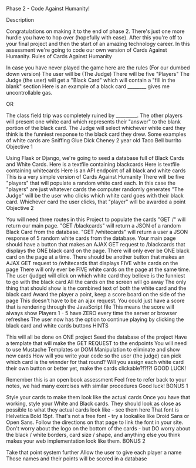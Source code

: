Phase 2 - Code Against Humanity!

Description

Congratulations on making it to the end of phase 2. There's just one more hurdle you have to hop over (hopefully with ease).
After this you're off to your final project and then the start of an amazing technology career.
In this assessment we're going to code our own version of Cards Against Humanity.
Rules of Cards Against Humanity

In case you have never played the game here are the rules (For our dumbed down version)
The user will be (The Judge)
There will be five "Players"
The Judge (the user) will get a "Black Card" which will contain a "fill in the blank" section
Here is an example of a black card
________ gives me uncontrollable gas.

OR

The class field trip was completely ruined by _________.
The other players will present one white card which represents their "answer" to the blank portion of the black card.
The Judge will select whichever white card they think is the funniest response to the black card they drew.
Some examples of white cards are
Sniffing Glue
Dick Cheney
2 year old Taco Bell burrito
Objective 1

Using Flask or Django, we're going to seed a database full of Black Cards and White Cards.
Here is a textfile containing blackcards
Here is textfile containing whitecards
Here is an API endpoint of all black and white cards
This is a very simple version of Cards Against Humanity
There will be five "players" that will populate a random white card each. In this case the "players" are just whatever cards the computer randomly generates
"The Judge" will be the user who clicks which white card goes with their black card.
Whichever card the user clicks, that "player" will be awarded a point
Objective 2

You will need three routes in this Project to populate the cards
"GET /" will return our main page.
"GET /blackcards" will return a JSON of a random Black Card from the database.
"GET /whitecards" will return a user a JSON response of 5 random white cards from the database.
Your main page should have a button that makes an AJAX GET request to /blackcards that displays the ONE black card on the page.
There will only ever be ONE black card on the page at a time.
There should be another button that makes an AJAX GET request to /whitecards that displays FIVE white cards on the page
There will only ever be FIVE white cards on the page at the same time.
The user (judge) will click on which white card they believe is the funniest to go with the black card
All the cards on the screen will go away
The only thing that should show is the combined text of both the white card and the black card
Award the player a point, keep a score board on the side of the page
This doesn't have to be an ajax request.
You could just have a score that is rendering through the JavaScript file
This means the score will always show Players 1 - 5 have ZERO every time the server or browser refreshes
The user now has the option to continue playing by clicking the black card and white cards buttons
HINTS

This will all be done on ONE project
Seed the database of the project
Have a template that will make the GET REQUEST to the endpoints
You will need to use Mustache Templates or DOM Manipulation to eliminate and show new cards
How will you write your code so the user (the judge) can pick which card is the winnder for that round? Will you assign each white card their own button or better yet, make the cards clickable?!?!?!
GOOD LUCK!

Remember this is an open book assessment
Feel free to refer back to your notes, we had many exercises with similar procedures
Good luck!
BONUS 1

Style your cards to make them look like the actual cards
Once you have that working, style your White and Black cards. They should look as close as possible to what they actual cards look like - see them here
That font is Helvetica Bold 15pt. That's not a free font - try a lookalike like Droid Sans or Open Sans. Follow the directions on that page to link the font in your site.
Don't worry about the logo on the bottom of the cards - but DO worry about the black / white borders, card size / shape, and anything else you think makes your web implementation look like them.
BONUS 2

Take that point system further
Allow the user to give each player a name
Those names and their points will be scored in a database

